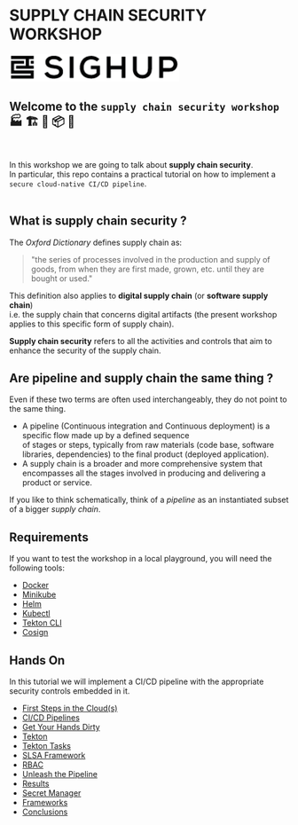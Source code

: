 # SUPPLY CHAIN SECURITY WORKSHOP  

![pipeline](images/sighup-logo.png)

## Welcome to the **`supply chain security workshop`** 🏭 🏗️ 🔗 📦 🔐  
<br/>

In this workshop we are going to talk about **supply chain security**.  
In particular, this repo contains a practical tutorial on how to implement a `secure cloud-native CI/CD pipeline`.  
<br/>

## What is supply chain security ?   
The *Oxford Dictionary* defines supply chain as:  
>"the series of processes involved in the production and supply of goods, from when they are first made, grown, etc. until they are bought or used."  

This definition also applies to **digital supply chain** (or **software supply chain**)  
i.e. the supply chain that concerns digital artifacts (the present workshop applies to this specific form of supply chain).

**Supply chain security** refers to all the activities and controls that aim to enhance the security of the supply chain.  

## Are pipeline and supply chain the same thing ?
Even if these two terms are often used interchangeably, they do not point to the same thing.
- A pipeline (Continuous integration and Continuous deployment) is a specific flow made up by a defined sequence  
of stages or steps, typically from raw materials (code base, software libraries, dependencies) to the final product (deployed application).  
- A supply chain is a broader and more comprehensive system that encompasses all the stages involved in producing and delivering a product or service.  
  
If you like to think schematically, think of a *pipeline* as an instantiated subset of a bigger *supply chain*.



## Requirements

If you want to test the workshop in a local playground, you will need the following tools:  
- [Docker](https://www.docker.com/)
- [Minikube](https://minikube.sigs.k8s.io/docs/start/)
- [Helm](https://helm.sh/)
- [Kubectl](https://kubernetes.io/docs/tasks/tools/)
- [Tekton CLI](https://tekton.dev/docs/cli/)
- [Cosign](https://docs.sigstore.dev/cosign/overview/)



## Hands On
In this tutorial we will implement a CI/CD pipeline with the appropriate security controls embedded in it.

* [First Steps in the Cloud(s)](hands-on/01-first-steps.md)
* [CI/CD Pipelines](hands-on/02-cicd-pipelines.md)
* [Get Your Hands Dirty](hands-on/03-get-your-hands-dirty.md)
* [Tekton](hands-on/04-tekton.md)
* [Tekton Tasks](hands-on/05-tekton-tasks.md)
* [SLSA Framework](hands-on/06-slsa-framework.md)
* [RBAC](hands-on/07-rbac.md)
* [Unleash the Pipeline](hands-on/08-unleash-pipeline.md)
* [Results](hands-on/09-results.md)
* [Secret Manager](hands-on/10-secret-manager.md)
* [Frameworks](hands-on/11-frameworks.md)
* [Conclusions](hands-on/12-conclusions.md)
